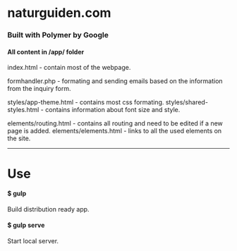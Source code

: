 # naturguiden.com

### Built with Polymer by Google
#### All content in /app/ folder

index.html - contain most of the webpage.

formhandler.php - formating and sending emails based on the information from the inquiry form.

styles/app-theme.html - contains most css formating.
styles/shared-styles.html - contains information about font size and style.

elements/routing.html - contains all routing and need to be edited if a new page is added.
elements/elements.html - links to all the used elements on the site.

-----

# Use

#### $ gulp
Build distribution ready app.

#### $ gulp serve
Start local server.